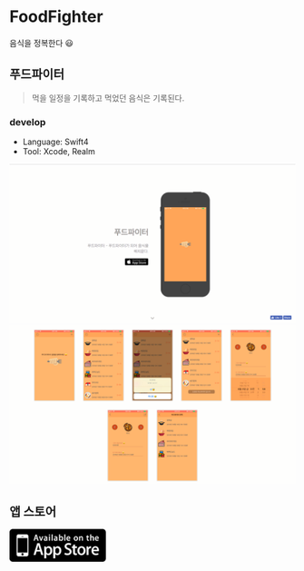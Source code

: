 # FoodFighter
음식을 정복한다 😃

## 푸드파이터
> 먹을 일정을 기록하고 먹었던 음식은 기록된다.

### develop 
- Language: Swift4
- Tool: Xcode, Realm

![텍스트목록](./screenshot/web1.png)
![텍스트목록](./screenshot/web2.png)


## 앱 스토어
<a href="https://itunes.apple.com/us/app/%ED%91%B8%EB%93%9C%ED%8C%8C%EC%9D%B4%ED%84%B0/id1419747262?mt=8"><img src="./screenshot/AppStore.png" width="170" height="58"></a>
